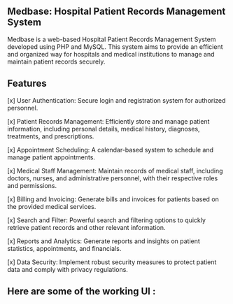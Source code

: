 ## Medbase: Hospital Patient Records Management System

Medbase is a web-based Hospital Patient Records Management System developed using PHP and MySQL. This system aims to provide an efficient and organized way for hospitals and medical institutions to manage and maintain patient records securely.

## Features

[x] User Authentication: Secure login and registration system for authorized personnel.

[x] Patient Records Management: Efficiently store and manage patient information, including personal details, medical history, diagnoses, treatments, and prescriptions.

[x] Appointment Scheduling: A calendar-based system to schedule and manage patient appointments.

[x] Medical Staff Management: Maintain records of medical staff, including doctors, nurses, and administrative personnel, with their respective roles and permissions.

[x] Billing and Invoicing: Generate bills and invoices for patients based on the provided medical services.

[x] Search and Filter: Powerful search and filtering options to quickly retrieve patient records and other relevant information.

[x] Reports and Analytics: Generate reports and insights on patient statistics, appointments, and financials.

[x] Data Security: Implement robust security measures to protect patient data and comply with privacy regulations.

## Here are some of the working UI :


 
 
